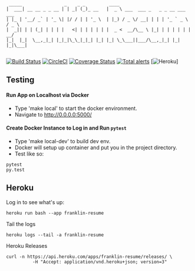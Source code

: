 ```
 _____                _    _ _         ____                                
|  ___| __ __ _ _ __ | | _| (_)_ __   |  _ \ ___  ___ _   _ _ __ ___   ___ 
| |_ | '__/ _` | '_ \| |/ / | | '_ \  | |_) / _ \/ __| | | | '_ ` _ \ / _ \
|  _|| | | (_| | | | |   <| | | | | | |  _ <  __/\__ \ |_| | | | | | |  __/
|_|  |_|  \__,_|_| |_|_|\_\_|_|_| |_| |_| \_\___||___/\__,_|_| |_| |_|\___|
                                                                           
```

[![Build Status](https://travis-ci.org/hotpeppersec/franklin-resume.svg?branch=master)](https://travis-ci.org/hotpeppersec/franklin-resume) 
[![CircleCI](https://circleci.com/gh/hotpeppersec/franklin-resume/tree/master.svg?style=svg)](https://circleci.com/gh/hotpeppersec/franklin-resume/tree/master)
[![Coverage Status](https://coveralls.io/repos/github/theDevilsVoice/franklin-resume/badge.svg?branch=master)](https://coveralls.io/github/theDevilsVoice/franklin-resume?branch=master)
[![Total alerts](https://img.shields.io/lgtm/alerts/g/theDevilsVoice/franklin-resume.svg?logo=lgtm&logoWidth=18)](https://lgtm.com/projects/g/theDevilsVoice/franklin-resume/alerts/)
[![Heroku](https://heroku-badge.herokuapp.com/?app=franklin-resume)]

## Testing 

#### Run App on Localhost via Docker

- Type 'make local' to start the docker environment.
- Navigate to http://0.0.0.0:5000/

#### Create Docker Instance to Log in and Run `pytest`

- Type 'make local-dev' to build dev env. 
- Docker will setup up container and put you in the project directory. 
- Test like so:

```
pytest
py.test
```

## Heroku

Log in to see what's up: 

```
heroku run bash --app franklin-resume
```

Tail the logs

```
heroku logs --tail -a franklin-resume
```

Heroku Releases

```
curl -n https://api.heroku.com/apps/franklin-resume/releases/ \
          -H "Accept: application/vnd.heroku+json; version=3"
```

